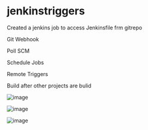 # jenkinstriggers
 Created a jenkins job to access Jenkinsfile frm gitrepo
 
 Git Webhook
 
 Poll SCM
 
 Schedule Jobs
 
Remote Triggers

 Build after other projects are bulid

![image](https://github.com/MuddamPoojithaa/jenkinstriggers/assets/127126687/34533f64-b6f6-4379-acc6-cf3207a06bac)

![image](https://github.com/MuddamPoojithaa/jenkinstriggers/assets/127126687/28035f88-05c9-4ea7-997d-a35d6c2716b5)

![image](https://github.com/MuddamPoojithaa/jenkinstriggers/assets/127126687/ae39c043-556a-46d3-b665-d8ddbe9d45be)








